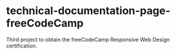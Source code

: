 # technical-documentation-page-freeCodeCamp
Third project to obtain the freeCodeCamp Responsive Web Design certification.
